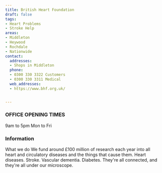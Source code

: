 ```yaml
---
title: British Heart Foundation
draft: false
tags:
- Heart Problems
- Stroke Help
areas:
- Middleton
- Heywood
- Rochdale
- Nationwide
contact:
  addresses:
  - Shops in Middleton
  phone:
  - 0300 330 3322 Customers
  - 0300 330 3311 Medical
  web_addresses:
  - https://www.bhf.org.uk/  


---
```


### OFFICE OPENING TIMES   
9am to 5pm Mon to Fri   


### Information     
What we do
We fund around £100 million of research each year into all heart and circulatory diseases and the things that cause them. Heart diseases. Stroke. Vascular dementia. Diabetes. They're all connected, and they're all under our microscope.
